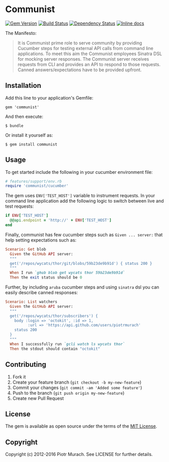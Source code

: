 # Communist
[![Gem Version](https://badge.fury.io/rb/communist.svg)][gem]
[![Build Status](https://secure.travis-ci.org/piotrmurach/communist.svg?branch=master)][travis]
[![Dependency Status](https://gemnasium.com/piotrmurach/communist.svg?travis)][gemnasium]
[![Inline docs](http://inch-ci.org/github/piotrmurach/tty-command.svg?branch=master)][inchpages]

[gem]: http://badge.fury.io/rb/communist
[travis]: http://travis-ci.org/piotrmurach/communist
[gemnasium]: https://gemnasium.com/piotrmurach/communist
[inchpages]: http://inch-ci.org/github/piotrmurach/communist

The Manifesto:

> It is Communist prime role to serve community by providing Cucumber steps for
> testing external API calls from command line applications. To meet this aim
> the Communist employees Sinatra DSL for mocking server responses. The Communist
> server receives requests from CLI and provides an API to respond to those
> requests. Canned answers/expectations have to be provided upfront.

## Installation

Add this line to your application's Gemfile:

    gem 'communist'

And then execute:

    $ bundle

Or install it yourself as:

    $ gem install communist

## Usage

To get started include the following in your cucumber environment file:

```ruby
# features/support/env.rb
require 'communist/cucumber'
```

The gem uses `ENV['TEST_HOST']` variable to instrument requests. In your command line application add the following logic to switch between live and test requests:

```ruby
if ENV['TEST_HOST']
  @@api.endpoint = 'http://' + ENV['TEST_HOST']
end
```

Finally, communist has few cucumber steps such as `Given ... server:` that help setting expectations such as:

```ruby
Scenario: Get blob
  Given the GitHub API server:
  """
  get('/repos/wycats/thor/git/blobs/59b23de9b91d') { status 200 }
  """
  When I run `ghub blob get wycats thor 59b23de9b91d`
  Then the exit status should be 0
```

Further, by including `aruba` cucumber steps and using `sinatra` dsl you can easily describe canned responses:

```ruby
Scenario: List watchers
  Given the GitHub API server:
  """
  get('/repos/wycats/thor/subscribers') {
    body :login => 'octokit', :id => 1,
          :url => 'https://api.github.com/users/piotrmurach'
    status 200
  }
  """
  When I successfully run `gcli watch ls wycats thor`
  Then the stdout should contain "octokit"
```

## Contributing

1. Fork it
2. Create your feature branch (`git checkout -b my-new-feature`)
3. Commit your changes (`git commit -am 'Added some feature'`)
4. Push to the branch (`git push origin my-new-feature`)
5. Create new Pull Request

## License

The gem is available as open source under the terms of the [MIT License](http://opensource.org/licenses/MIT).

## Copyright

Copyright (c) 2012-2016 Piotr Murach. See LICENSE for further details.
